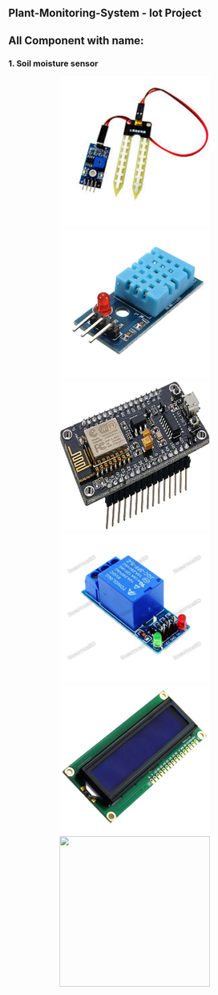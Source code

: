 ## Plant-Monitoring-System - Iot Project
## All Component with name:

<h3 align="left"> 1. Soil moisture sensor </h3> 
<div align="center">
    <img src="https://github.com/Rabbi-hasan0/Plant-Monitoring-System/blob/main/Image/soil-sensor.jpg" width="300" height="300">
    <img src="https://github.com/Rabbi-hasan0/Plant-Monitoring-System/blob/main/Image/dht11-digital-temperature-and-humidity-sensor.jpg" width="300" height="300">
    <img src="https://github.com/Rabbi-hasan0/Plant-Monitoring-System/blob/main/Image/ESP8266-NodeMCU.jpg" width="300" height="300">
    <img src="https://github.com/Rabbi-hasan0/Plant-Monitoring-System/blob/main/Image/1-channel-5v-relay-board-module-robotics-bangladesh.jpg" width="300" height="300">
    <img src="https://github.com/Rabbi-hasan0/Plant-Monitoring-System/blob/main/Image/LCD-Display-(16X2).jpg" width="300" height="300">
    <img src="https://github.com/Rabbi-hasan0/Plant-Monitoring-System/blob/main/Image/5v-battery.jpg" width="300" height="300">
</div>
